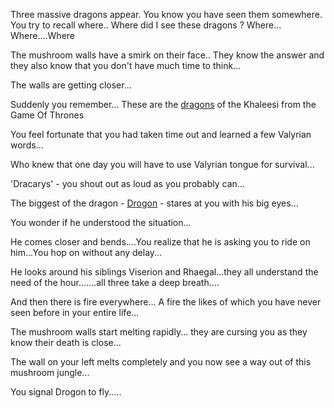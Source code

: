 Three massive dragons appear.
You know you have seen them somewhere. You try to recall where..
Where did I see these dragons ?
Where... Where....Where

The mushroom walls have a smirk on their face..
They know the answer and they also know that you don't have much time to think...

The walls are getting closer...

Suddenly you remember... These are the [dragons](http://gameofthrones.wikia.com/wiki/Dragons) of the Khaleesi from the Game Of Thrones

You feel fortunate that you had taken time out and learned a few Valyrian words...

Who knew that one day you will have to use Valyrian tongue for survival...

'Dracarys' - you shout out as loud as you probably can...

The biggest of the dragon - [Drogon](http://gameofthrones.wikia.com/wiki/Drogon) - stares at you with his big eyes...

You wonder if he understood the situation...

He comes closer and bends....You realize that he is asking you to ride on him...You hop on without any delay...

He looks around his siblings Viserion and Rhaegal...they all understand the need of the hour.......all three take a deep breath....

And then there is fire everywhere... A fire the likes of which you have never seen before in your entire life... 

The mushroom walls start melting rapidly... they are cursing you as they know their death is close...

The wall on your left melts completely and you now see a way out of this mushroom jungle...

You signal Drogon to fly.....





